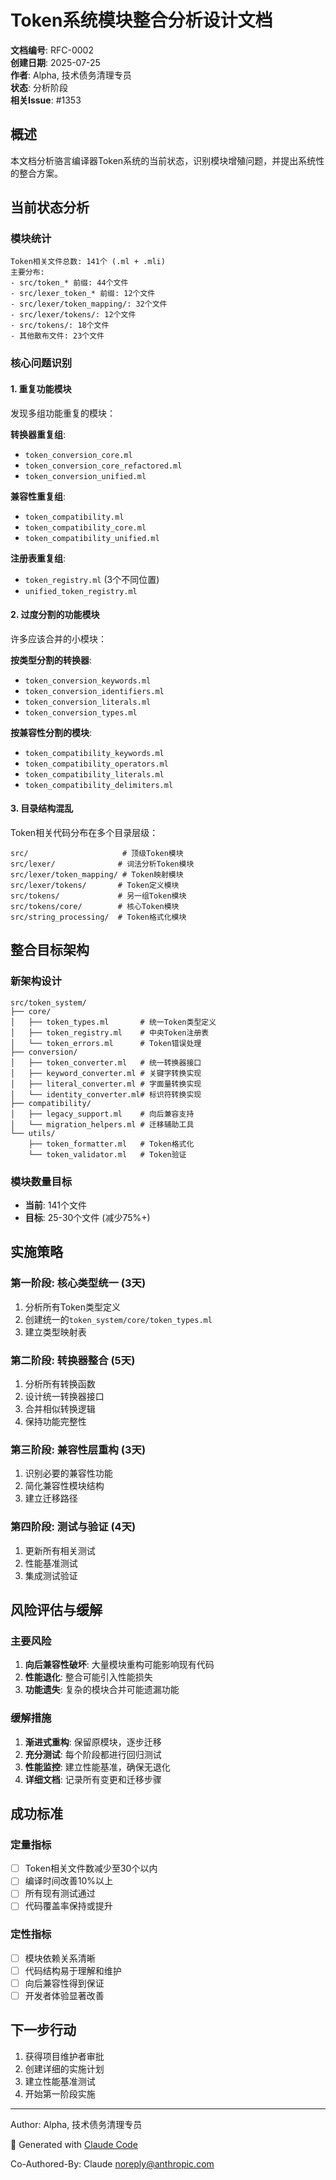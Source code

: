 # Token系统模块整合分析设计文档

**文档编号**: RFC-0002  
**创建日期**: 2025-07-25  
**作者**: Alpha, 技术债务清理专员  
**状态**: 分析阶段  
**相关Issue**: #1353

## 概述

本文档分析骆言编译器Token系统的当前状态，识别模块增殖问题，并提出系统性的整合方案。

## 当前状态分析

### 模块统计
```
Token相关文件总数: 141个 (.ml + .mli)
主要分布:
- src/token_* 前缀: 44个文件
- src/lexer_token_* 前缀: 12个文件  
- src/lexer/token_mapping/: 32个文件
- src/lexer/tokens/: 12个文件
- src/tokens/: 18个文件
- 其他散布文件: 23个文件
```

### 核心问题识别

#### 1. 重复功能模块
发现多组功能重复的模块：

**转换器重复组**:
- `token_conversion_core.ml` 
- `token_conversion_core_refactored.ml`
- `token_conversion_unified.ml`

**兼容性重复组**:
- `token_compatibility.ml`
- `token_compatibility_core.ml` 
- `token_compatibility_unified.ml`

**注册表重复组**:
- `token_registry.ml` (3个不同位置)
- `unified_token_registry.ml`

#### 2. 过度分割的功能模块
许多应该合并的小模块：

**按类型分割的转换器**:
- `token_conversion_keywords.ml`
- `token_conversion_identifiers.ml`
- `token_conversion_literals.ml`
- `token_conversion_types.ml`

**按兼容性分割的模块**:
- `token_compatibility_keywords.ml`
- `token_compatibility_operators.ml`
- `token_compatibility_literals.ml`
- `token_compatibility_delimiters.ml`

#### 3. 目录结构混乱
Token相关代码分布在多个目录层级：
```
src/                     # 顶级Token模块
src/lexer/              # 词法分析Token模块
src/lexer/token_mapping/ # Token映射模块
src/lexer/tokens/       # Token定义模块
src/tokens/             # 另一组Token模块
src/tokens/core/        # 核心Token模块
src/string_processing/  # Token格式化模块
```

## 整合目标架构

### 新架构设计

```
src/token_system/
├── core/
│   ├── token_types.ml       # 统一Token类型定义
│   ├── token_registry.ml    # 中央Token注册表
│   └── token_errors.ml      # Token错误处理
├── conversion/
│   ├── token_converter.ml   # 统一转换器接口
│   ├── keyword_converter.ml # 关键字转换实现
│   ├── literal_converter.ml # 字面量转换实现
│   └── identity_converter.ml# 标识符转换实现
├── compatibility/
│   ├── legacy_support.ml    # 向后兼容支持
│   └── migration_helpers.ml # 迁移辅助工具
└── utils/
    ├── token_formatter.ml   # Token格式化
    └── token_validator.ml   # Token验证
```

### 模块数量目标
- **当前**: 141个文件
- **目标**: 25-30个文件 (减少75%+)

## 实施策略

### 第一阶段: 核心类型统一 (3天)
1. 分析所有Token类型定义
2. 创建统一的`token_system/core/token_types.ml`
3. 建立类型映射表

### 第二阶段: 转换器整合 (5天)
1. 分析所有转换函数
2. 设计统一转换器接口
3. 合并相似转换逻辑
4. 保持功能完整性

### 第三阶段: 兼容性层重构 (3天)  
1. 识别必要的兼容性功能
2. 简化兼容性模块结构
3. 建立迁移路径

### 第四阶段: 测试与验证 (4天)
1. 更新所有相关测试
2. 性能基准测试
3. 集成测试验证

## 风险评估与缓解

### 主要风险
1. **向后兼容性破坏**: 大量模块重构可能影响现有代码
2. **性能退化**: 整合可能引入性能损失
3. **功能遗失**: 复杂的模块合并可能遗漏功能

### 缓解措施
1. **渐进式重构**: 保留原模块，逐步迁移
2. **充分测试**: 每个阶段都进行回归测试
3. **性能监控**: 建立性能基准，确保无退化
4. **详细文档**: 记录所有变更和迁移步骤

## 成功标准

### 定量指标
- [ ] Token相关文件数减少至30个以内
- [ ] 编译时间改善10%以上
- [ ] 所有现有测试通过
- [ ] 代码覆盖率保持或提升

### 定性指标  
- [ ] 模块依赖关系清晰
- [ ] 代码结构易于理解和维护
- [ ] 向后兼容性得到保证
- [ ] 开发者体验显著改善

## 下一步行动

1. 获得项目维护者审批
2. 创建详细的实施计划
3. 建立性能基准测试
4. 开始第一阶段实施

---

Author: Alpha, 技术债务清理专员

🤖 Generated with [Claude Code](https://claude.ai/code)

Co-Authored-By: Claude <noreply@anthropic.com>